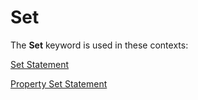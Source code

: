 
# Set <keyword>

The  **Set** keyword is used in these contexts:

[Set Statement](59de2927-b338-0038-50b9-3379d7331935.md)

[Property Set Statement](462c3a14-bd67-eed7-9b5b-396283952b0b.md)

